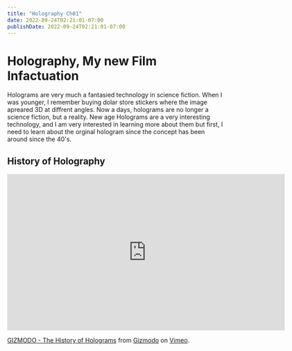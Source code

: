 ```yaml
---
title: "Holography Ch01"
date: 2022-09-24T02:21:01-07:00
publishDate: 2022-09-24T02:21:01-07:00
---
```


# Holography, My new Film Infactuation

Holograms are very much a fantasied technology in science fiction. When I was younger, I remember buying dolar store stickers where the image apreared 3D at diffrent angles. Now a days, holograms are no longer a science fiction, but a reality. New age Holograms are a very interesting technology, and I am very interested in learning more about them but first, I need to learn about the orginal hologram since the concept has been around since the 40's.

## History of Holography

<iframe src="https://player.vimeo.com/video/74477582?h=15fd51b15d" width="640" height="360" frameborder="0" allow="autoplay; fullscreen; picture-in-picture" allowfullscreen></iframe>
<p><a href="https://vimeo.com/74477582">GIZMODO - The History of Holograms</a> from <a href="https://vimeo.com/gizmodo">Gizmodo</a> on <a href="https://vimeo.com">Vimeo</a>.</p>